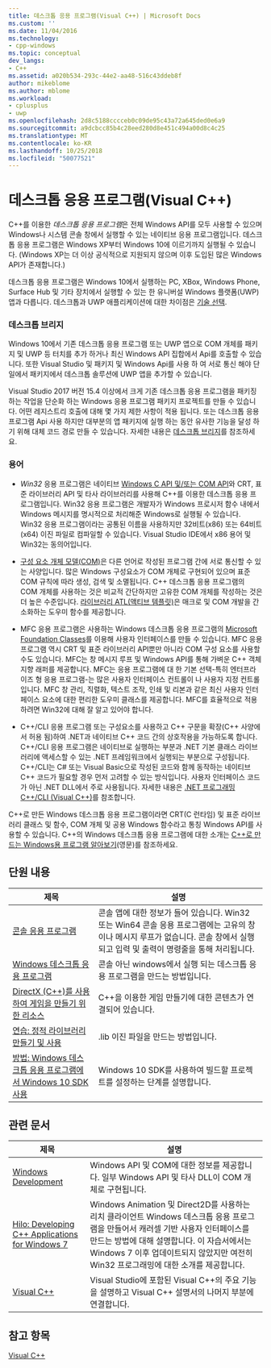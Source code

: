 ```yaml
---
title: 데스크톱 응용 프로그램(Visual C++) | Microsoft Docs
ms.custom: ''
ms.date: 11/04/2016
ms.technology:
- cpp-windows
ms.topic: conceptual
dev_langs:
- C++
ms.assetid: a020b534-293c-44e2-aa48-516c43ddeb8f
author: mikeblome
ms.author: mblome
ms.workload:
- cplusplus
- uwp
ms.openlocfilehash: 2d8c5188cccceb0c09de95c43a72a645ded0e6a9
ms.sourcegitcommit: a9dcbcc85b4c28eed280d8e451c494a00d8c4c25
ms.translationtype: MT
ms.contentlocale: ko-KR
ms.lasthandoff: 10/25/2018
ms.locfileid: "50077521"
---
```

# <a name="desktop-applications-visual-c"></a>데스크톱 응용 프로그램(Visual C++)

C++를 이용한 *데스크톱 응용 프로그램*은 전체 Windows API를 모두 사용할 수 있으며 Windows나 시스템 콘솔 창에서 실행할 수 있는 네이티브 응용 프로그램입니다. 데스크톱 응용 프로그램은 Windows XP부터 Windows 10에 이르기까지 실행될 수 있습니다. (Windows XP는 더 이상 공식적으로 지원되지 않으며 이후 도입된 많은 Windows API가 존재합니다.)

데스크톱 응용 프로그램은 Windows 10에서 실행하는 PC, XBox, Windows Phone, Surface Hub 및 기타 장치에서 실행할 수 있는 한 유니버설 Windows 플랫폼(UWP) 앱과 다릅니다. 데스크톱과 UWP 애플리케이션에 대한 차이점은 [기술 선택](https://msdn.microsoft.com/library/windows/desktop/dn614993).

### <a name="desktop-bridge"></a>데스크톱 브리지

Windows 10에서 기존 데스크톱 응용 프로그램 또는 UWP 앱으로 COM 개체를 패키지 및 UWP 등 터치를 추가 하거나 최신 Windows API 집합에서 Api를 호출할 수 있습니다. 또한 Visual Studio 및 패키지 및 Windows Api를 사용 하 여 서로 통신 해야 단일에서 패키지에서 데스크톱 솔루션에 UWP 앱을 추가할 수 있습니다.

Visual Studio 2017 버전 15.4 이상에서 크게 기존 데스크톱 응용 프로그램을 패키징하는 작업을 단순화 하는 Windows 응용 프로그램 패키지 프로젝트를 만들 수 있습니다. 어떤 레지스트리 호출에 대해 몇 가지 제한 사항이 적용 됩니다. 또는 데스크톱 응용 프로그램 Api 사용 하지만 대부분의 앱 패키지에 실행 하는 동안 유사한 기능을 달성 하기 위해 대체 코드 경로 만들 수 있습니다. 자세한 내용은 [데스크톱 브리지](/windows-uwp/porting/desktop-to-uwp-root)를 참조하세요.

### <a name="terminology"></a>용어

- *Win32* 응용 프로그램은 네이티브 [Windows C API 및/또는 COM API](https://msdn.microsoft.com/library/windows/desktop/ff818516)와 CRT, 표준 라이브러리 API 및 타사 라이브러리를 사용해 C++를 이용한 데스크톱 응용 프로그램입니다. Win32 응용 프로그램은 개발자가 Windows 프로시저 함수 내에서 Windows 메시지를 명시적으로 처리해준 Windows로 실행될 수 있습니다.  Win32 응용 프로그램이라는 공통된 이름을 사용하지만 32비트(x86) 또는 64비트(x64) 이진 파일로 컴파일할 수 있습니다. Visual Studio IDE에서 x86 용어 및 Win32는 동의어입니다.

- [구성 요소 개체 모델(COM)](/windows/desktop/com/the-component-object-model)은 다른 언어로 작성된 프로그램 간에 서로 통신할 수 있는 사양입니다. 많은 Windows 구성요소가 COM 개체로 구현되어 있으며 표준 COM 규칙에 따라 생성, 검색 및 소멸됩니다.  C++ 데스크톱 응용 프로그램의 COM 개체를 사용하는 것은 비교적 간단하지만 고유한 COM 개체를 작성하는 것은 더 높은 수준입니다. [라이브러리 ATL(액티브 템플릿)](../atl/atl-com-desktop-components.md)은 매크로 및 COM 개발을 간소화하는 도우미 함수를 제공합니다.

- MFC 응용 프로그램은 사용하는 Windows 데스크톱 응용 프로그램의 [Microsoft Foundation Classes](../mfc/mfc-desktop-applications.md)를 이용해 사용자 인터페이스를 만들 수 있습니다. MFC 응용 프로그램 역시 CRT 및 표준 라이브러리 API뿐만 아니라 COM 구성 요소를 사용할 수도 있습니다. MFC는 창 메시지 루프 및 Windows API를 통해 가벼운 C++ 객체 지향 래퍼를 제공합니다. MFC는 응용 프로그램에 대 한 기본 선택-특히 엔터프라이즈 형 응용 프로그램-는 많은 사용자 인터페이스 컨트롤이 나 사용자 지정 컨트롤입니다. MFC 창 관리, 직렬화, 텍스트 조작, 인쇄 및 리본과 같은 최신 사용자 인터페이스 요소에 대한 편리한 도우미 클래스를 제공합니다. MFC를 효율적으로 적용하려면 Win32에 대해 잘 알고 있어야 합니다.

- C++/CLI 응용 프로그램 또는 구성요소를 사용하고 C++ 구문을 확장(C++ 사양에서 허용 됨)하여 .NET과 네이티브 C++ 코드 간의 상호작용을 가능하도록 합니다.  C++/CLI 응용 프로그램은 네이티브로 실행하는 부분과 .NET 기본 클래스 라이브러리에 액세스할 수 있는 .NET 프레임워크에서 실행되는 부분으로 구성됩니다. C++/CLI는 C# 또는 Visual Basic으로 작성된 코드와 함께 동작하는 네이티브 C++ 코드가 필요할 경우 먼저 고려할 수 있는 방식입니다. 사용자 인터페이스 코드가 아닌 .NET DLL에서 주로 사용됩니다. 자세한 내용은 [.NET 프로그래밍 C++/CLI (Visual C++)](../dotnet/dotnet-programming-with-cpp-cli-visual-cpp.md)를 참조합니다.

C++로 만든 Windows 데스크톱 응용 프로그램이라면 CRT(C 런타임) 및 표준 라이브러리 클래스 및 함수, COM 개체 및 공용 Windows 함수라고 통칭 Windows API를 사용할 수 있습니다. C++의 Windows 데스크톱 응용 프로그램에 대한 소개는 [C++로 만드는 Windows용 프로그램 알아보기](http://go.microsoft.com/fwlink/p/?LinkId=262281)(영문)를 참조하세요.

## <a name="in-this-section"></a>단원 내용

|제목|설명|
|-----------|-----------------|
|[콘솔 응용 프로그램](../windows/console-applications-in-visual-cpp.md)|콘솔 앱에 대한 정보가 들어 있습니다. Win32 또는 Win64 콘솔 응용 프로그램에는 고유의 창이나 메시지 루프가 없습니다. 콘솔 창에서 실행되고 입력 및 출력이 명령줄을 통해 처리됩니다.|
|[Windows 데스크톱 응용 프로그램](../windows/windows-desktop-applications-cpp.md)|콘솔 아닌 windows에서 실행 되는 데스크톱 응용 프로그램을 만드는 방법입니다.|
|[DirectX (C++)를 사용하여 게임을 만들기 위한 리소스](../windows/resources-for-creating-a-game-using-directx.md)|C++을 이용한 게임 만들기에 대한 콘텐츠가 연결되어 있습니다.|
|[연습: 정적 라이브러리 만들기 및 사용](../windows/walkthrough-creating-and-using-a-static-library-cpp.md)|.lib 이진 파일을 만드는 방법입니다.|
|[방법: Windows 데스크톱 응용 프로그램에서 Windows 10 SDK 사용](../windows/how-to-use-the-windows-10-sdk-in-a-windows-desktop-application.md)|Windows 10 SDK를 사용하여 빌드할 프로젝트를 설정하는 단계를 설명합니다.|

## <a name="related-articles"></a>관련 문서

|제목|설명|
|-----------|-----------------|
|[Windows Development](http://go.microsoft.com/fwlink/p/?LinkId=262282)|Windows API 및 COM에 대한 정보를 제공합니다. 일부 Windows API 및 타사 DLL이 COM 개체로 구현됩니다.|
|[Hilo: Developing C++ Applications for Windows 7](http://go.microsoft.com/fwlink/p/?LinkId=262284)|Windows Animation 및 Direct2D를 사용하는 리치 클라이언트 Windows 데스크톱 응용 프로그램을 만들어서 캐러셀 기반 사용자 인터페이스를 만드는 방법에 대해 설명합니다.  이 자습서에서는 Windows 7 이후 업데이트되지 않았지만 여전히 Win32 프로그래밍에 대한 소개를 제공합니다.|
|[Visual C++](../visual-cpp-in-visual-studio.md)|Visual Studio에 포함된 Visual C++의 주요 기능을 설명하고 Visual C++ 설명서의 나머지 부분에 연결합니다.|

## <a name="see-also"></a>참고 항목

[Visual C++](../visual-cpp-in-visual-studio.md)